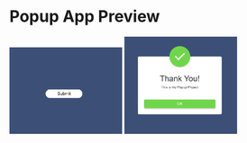 # Popup App Preview

<img src="images/Screenshot_1.png"  width="200">

<img src="images/Screenshot_2.png"  width="200">

